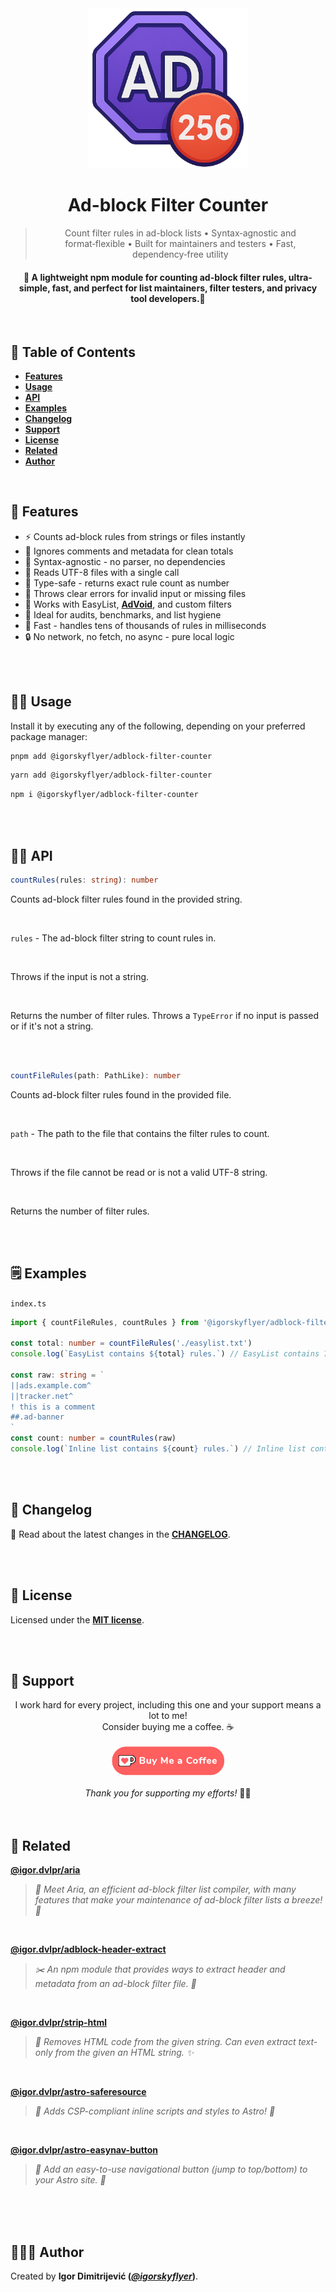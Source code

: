 <div align="center">
  <img src="https://raw.githubusercontent.com/igorskyflyer/npm-adblock-filter-counter/main/media/adblock-filter-counter.png" alt="Ad-block Filter Counter icon for counting rules in EasyList and uBlock filter files" width="256" height="256">
  <h1>Ad-block Filter Counter</h1>
</div>

<blockquote align="center">
  Count filter rules in ad-block lists • Syntax‑agnostic and format‑flexible • Built for maintainers and testers • Fast, dependency‑free utility
</blockquote>

<h4 align="center">
  🐲 A lightweight npm module for counting ad-block filter rules, ultra-simple, fast, and perfect for list maintainers, filter testers, and privacy tool developers.🦘
</h4>

<br>

## 📃 Table of Contents

- [**Features**](#-features)
- [**Usage**](#-usage)
- [**API**](#-api)
- [**Examples**](#️-examples)
- [**Changelog**](#-changelog)
- [**Support**](#-support)
- [**License**](#-license)
- [**Related**](#-related)
- [**Author**](#-author)

<br>

## 🤖 Features

- ⚡ Counts ad-block rules from strings or files instantly  
- 🧠 Ignores comments and metadata for clean totals  
- 🧼 Syntax-agnostic - no parser, no dependencies  
- 📁 Reads UTF-8 files with a single call  
- 🧪 Type-safe - returns exact rule count as number  
- 🚫 Throws clear errors for invalid input or missing files  
- 🧵 Works with EasyList, [**AdVoid**](https://github.com/the-advoid/ad-void), and custom filters  
- 🧩 Ideal for audits, benchmarks, and list hygiene  
- 🐇 Fast - handles tens of thousands of rules in milliseconds  
- 🔒 No network, no fetch, no async - pure local logic

<br>
<br>

## 🕵🏼 Usage

Install it by executing any of the following, depending on your preferred package manager:

```bash
pnpm add @igorskyflyer/adblock-filter-counter
```

```bash
yarn add @igorskyflyer/adblock-filter-counter
```

```bash
npm i @igorskyflyer/adblock-filter-counter
```

<br>
<br>

## 🤹🏼 API


```ts
countRules(rules: string): number
```

Counts ad-block filter rules found in the provided string.

<br>

`rules` - The ad-block filter string to count rules in.

<br>

Throws if the input is not a string.

<br>

Returns the number of filter rules.
Throws a `TypeError` if no input is passed or if it's not a string.

<br>
<br>

```ts
countFileRules(path: PathLike): number
```

Counts ad-block filter rules found in the provided file.

<br>

`path` - The path to the file that contains the filter rules to count.

<br>

Throws if the file cannot be read or is not a valid UTF-8 string.

<br>

Returns the number of filter rules.

<br>
<br>

## 🗒️ Examples

`index.ts`
```ts
import { countFileRules, countRules } from '@igorskyflyer/adblock-filter-counter'

const total: number = countFileRules('./easylist.txt')
console.log(`EasyList contains ${total} rules.`) // EasyList contains 73800 rules.

const raw: string = `
||ads.example.com^
||tracker.net^
! this is a comment
##.ad-banner
`
const count: number = countRules(raw)
console.log(`Inline list contains ${count} rules.`) // Inline list contains 3 rules.
```

<br>
<br>

## 📝 Changelog

📑 Read about the latest changes in the [**CHANGELOG**](https://github.com/igorskyflyer/npm-adblock-filter-counter/blob/main/CHANGELOG.md).

<br>
<br>

## 🪪 License

Licensed under the [**MIT license**](https://github.com/igorskyflyer/npm-adblock-filter-counter/blob/main/LICENSE).

<br>
<br>

## 💖 Support

<div align="center">
  I work hard for every project, including this one and your support means a lot to me!
  <br>
  Consider buying me a coffee. ☕
  <br>
  <br>
  <a href="https://ko-fi.com/igorskyflyer" target="_blank"><img src="https://raw.githubusercontent.com/igorskyflyer/igorskyflyer/main/assets/ko-fi.png" alt="Donate to igorskyflyer" width="180" height="46"></a>
  <br>
  <br>
  <em>Thank you for supporting my efforts!</em> 🙏😊
</div>

<br>
<br>

## 🧬 Related

[**@igor.dvlpr/aria**](https://www.npmjs.com/package/@igor.dvlpr/aria)

> _🧬 Meet Aria, an efficient ad-block filter list compiler, with many features that make your maintenance of ad-block filter lists a breeze! 🦖_

<br>

[**@igor.dvlpr/adblock-header-extract**](https://www.npmjs.com/package/@igor.dvlpr/adblock-header-extract)

> _✂️ An npm module that provides ways to extract header and metadata from an ad-block filter file. 📃_

<br>

[**@igor.dvlpr/strip-html**](https://www.npmjs.com/package/@igor.dvlpr/strip-html)

> _🥞 Removes HTML code from the given string. Can even extract text-only from the given an HTML string. ✨_

<br>

[**@igor.dvlpr/astro-saferesource**](https://www.npmjs.com/package/@igor.dvlpr/astro-saferesource)

> _🎐 Adds CSP-compliant inline scripts and styles to Astro! 🎠_

<br>

[**@igor.dvlpr/astro-easynav-button**](https://www.npmjs.com/package/@igor.dvlpr/astro-easynav-button)

> _🧭 Add an easy-to-use navigational button (jump to top/bottom) to your Astro site. 🔼_

<br>
<br>
<br>

## 👨🏻‍💻 Author
Created by **Igor Dimitrijević ([*@igorskyflyer*](https://github.com/igorskyflyer/))**.

